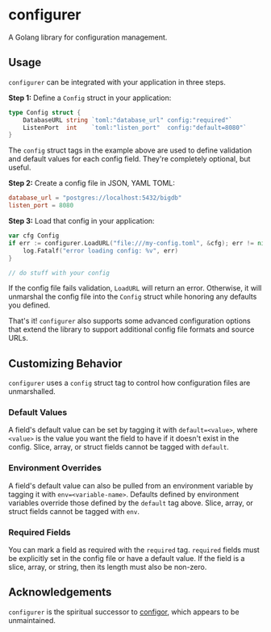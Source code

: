 # configurer

A Golang library for configuration management.

## Usage

`configurer` can be integrated with your application in three steps.

**Step 1:** Define a `Config` struct in your application:

```go
type Config struct {
	DatabaseURL string `toml:"database_url" config:"required"`
	ListenPort  int    `toml:"listen_port"  config:"default=8080"`
}
```

The `config` struct tags in the example above are used to define validation and default values for each config field. They're completely optional, but useful.

**Step 2:** Create a config file in JSON, YAML TOML:

```toml
database_url = "postgres://localhost:5432/bigdb"
listen_port = 8080
```

**Step 3:** Load that config in your application:

```go
var cfg Config
if err := configurer.LoadURL("file:///my-config.toml", &cfg); err != nil {
	log.Fatalf("error loading config: %v", err)
}

// do stuff with your config
```

If the config file fails validation, `LoadURL` will return an error. Otherwise, it will unmarshal the config file into the `Config` struct while honoring any defaults you defined.

That's it! `configurer` also supports some advanced configuration options that extend the library to support additional config file formats and source URLs.

## Customizing Behavior

`configurer` uses a `config` struct tag to control how configuration files are unmarshalled.

### Default Values

A field's default value can be set by tagging it with `default=<value>`, where `<value>` is the value you want the field to have if it doesn't exist in the config. Slice, array, or struct fields cannot be tagged with `default`.

### Environment Overrides

A field's default value can also be pulled from an environment variable by tagging it with `env=<variable-name>`. Defaults defined by environment variables override those defined by the `default` tag above. Slice, array, or struct fields cannot be tagged with `env`.

### Required Fields

You can mark a field as required with the  `required` tag. `required` fields must be explicitly set in the config file or have a default value. If the field is a slice, array, or string, then its length must also be non-zero.

## Acknowledgements

`configurer` is the spiritual successor to [configor](https://github.com/jinzhu/configor), which appears to be unmaintained.